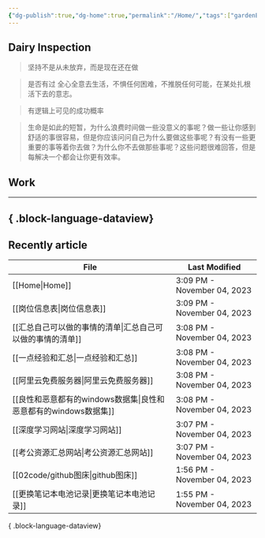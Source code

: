 ```yaml
---
{"dg-publish":true,"dg-home":true,"permalink":"/Home/","tags":["gardenEntry"],"dgPassFrontmatter":true}
---
```


## Dairy Inspection

> 坚持不是从未放弃，而是现在还在做

> 是否有过 全心全意去生活，不惧任何困难，不推脱任何可能，在某处扎根活下去的意志。

> 有逻辑上可见的成功概率


> 生命是如此的短暂，为什么浪费时间做一些没意义的事呢？做一些让你感到舒适的事很容易，但是你应该问问自己为什么要做这些事呢？有没有一些更重要的事等着你去做？为什么你不去做那些事呢？这些问题很难回答，但是每解决一个都会让你更有效率。


## Work
---

{ .block-language-dataview}
---

## Recently article

| File                                          | Last Modified               |
| --------------------------------------------- | --------------------------- |
| [[Home\|Home]]                             | 3:09 PM - November 04, 2023 |
| [[岗位信息表\|岗位信息表]]                           | 3:09 PM - November 04, 2023 |
| [[汇总自己可以做的事情的清单\|汇总自己可以做的事情的清单]]           | 3:08 PM - November 04, 2023 |
| [[一点经验和汇总\|一点经验和汇总]]                       | 3:08 PM - November 04, 2023 |
| [[阿里云免费服务器\|阿里云免费服务器]]                     | 3:08 PM - November 04, 2023 |
| [[良性和恶意都有的windows数据集\|良性和恶意都有的windows数据集]] | 3:08 PM - November 04, 2023 |
| [[深度学习网站\|深度学习网站]]                         | 3:07 PM - November 04, 2023 |
| [[考公资源汇总网站\|考公资源汇总网站]]                     | 3:07 PM - November 04, 2023 |
| [[02code/github图床\|github图床]]              | 1:56 PM - November 04, 2023 |
| [[更换笔记本电池记录\|更换笔记本电池记录]]                   | 1:55 PM - November 04, 2023 |

{ .block-language-dataview}




